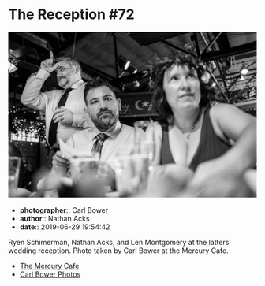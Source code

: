 # The Reception #72

![Ryen Schimerman, Nathan Acks, and Len Montgomery](assets/2019-06-29-set-3-the-reception-72.webp)

* **photographer**:: Carl Bower  
* **author**:: Nathan Acks  
* **date**:: 2019-06-29 19:54:42

Ryen Schimerman, Nathan Acks, and Len Montgomery at the latters' wedding reception. Photo taken by Carl Bower at the Mercury Cafe.

* [The Mercury Cafe](http://mercurycafe.com)
* [Carl Bower Photos](https://carlbowerphotos.com)
